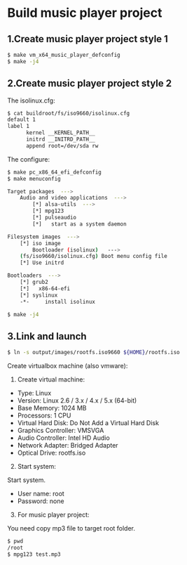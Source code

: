 
# Build music player project

## 1.Create music player project style 1

```bash
$ make vm_x64_music_player_defconfig
$ make -j4
```


## 2.Create music player project style 2

The isolinux.cfg:

```bash
$ cat buildroot/fs/iso9660/isolinux.cfg
default 1
label 1
      kernel __KERNEL_PATH__
      initrd __INITRD_PATH__
      append root=/dev/sda rw
```

The configure:

```bash
$ make pc_x86_64_efi_defconfig
$ make menuconfig
```

```bash
Target packages  --->
    Audio and video applications  --->
        [*] alsa-utils  --->
        [*] mpg123
        [*] pulseaudio
        [*]   start as a system daemon

Filesystem images  --->
    [*] iso image
        Bootloader (isolinux)   --->
    (fs/iso9660/isolinux.cfg) Boot menu config file
    [*] Use initrd

Bootloaders  --->
    [*] grub2
    [*]   x86-64-efi
    [*] syslinux
    -*-     install isolinux
```

```bash
$ make -j4
```


## 3.Link and launch

```bash
$ ln -s output/images/rootfs.iso9660 ${HOME}/rootfs.iso
```

Create virtualbox machine (also vmware):

1. Create virtual machine:

- Type: Linux
- Version: Linux 2.6 / 3.x / 4.x / 5.x (64-bit)
- Base Memory: 1024 MB
- Processors: 1 CPU
- Virtual Hard Disk: Do Not Add a Virtual Hard Disk
- Graphics Controller: VMSVGA
- Audio Controller: Intel HD Audio
- Network Adapter: Bridged Adapter
- Optical Drive: rootfs.iso

2. Start system:

Start system.

- User name: root
- Password: none

3. For music player project:

You need copy mp3 file to target root folder.

```bash
$ pwd
/root
$ mpg123 test.mp3
```

